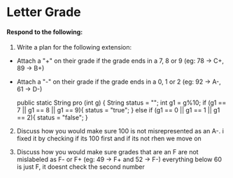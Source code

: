 # Letter Grade
#### Respond to the following:

1. Write a plan for the following extension:
  * Attach a "+" on their grade if the grade ends in a 7, 8 or 9 (eg: 78 -> C+, 89 -> B+)
  * Attach a "-" on their grade if the grade ends in a 0, 1 or 2 (eg: 92 -> A-, 61 -> D-)

    public static String pro (int g) {
    String status = "";
    int g1 = g%10;
    if (g1 == 7 || g1 == 8 || g1 == 9){
      status = "true";
    }
    else if (g1 == 0 || g1 == 1 || g1 == 2){
      status = "false";
  }


2. Discuss how you would make sure 100 is not misrepresented as an A-.
  i fixed it by checking if its 100 first and if its not rhen we move on


3. Discuss how you would make sure grades that are an F are not mislabeled as F- or F+ (eg: 49 -> F+ and 52 -> F-)
   everything below 60 is just F, it doesnt check the second number
